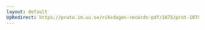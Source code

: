 ```yaml
---
layout: default
UpRedirect: https://pruto.im.uu.se/riksdagen-records-pdf/1875/prot-1875--fk--028/prot-1875--fk--028_012.pdf
---
```

